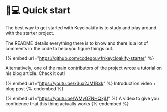 # 👨💻 Quick start

The best way to get started with Keycloakify is to study and play around with the starter project. &#x20;

The README details everything there is to know and there is a lot of comments in the code to help you figure things out. &#x20;

{% embed url="https://github.com/codegouvfr/keycloakify-starter" %}

Alternatively, one of the main contributors of the project wrote a tutorial on his blog article. Check it out!&#x20;

{% embed url="https://youtu.be/x3ux2JM1Bxk" %}
Introduction video + blog post
{% endembed %}

{% embed url="https://youtu.be/WMyGZNHQkjU" %}
A video to give you confidence that this thing actually works
{% endembed %}
